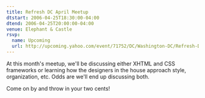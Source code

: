 ```yaml
---
title: Refresh DC April Meetup
dtstart: 2006-04-25T18:30:00-04:00
dtend: 2006-04-25T20:00:00-04:00
venue: Elephant & Castle
rsvp:
  name: Upcoming
  url: http://upcoming.yahoo.com/event/71752/DC/Washington-DC/Refresh-DC-April-Meetup/Elephant-amp-Castle/
---
```


At this month's meetup, we'll be discussing either XHTML and CSS frameworks or learning how the designers in the house approach style, organization, etc. Odds are we'll end up discussing both.

Come on by and throw in your two cents!